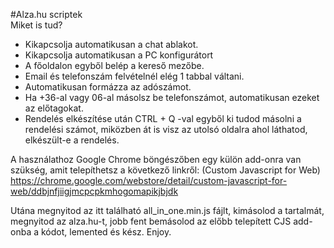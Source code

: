 #Alza.hu scriptek  
Miket is tud?
- Kikapcsolja automatikusan a chat ablakot. 
- Kikapcsolja automatikusan a PC konfigurátort
- A főoldalon egyből belép a kereső mezőbe. 
- Email és telefonszám felvételnél elég 1 tabbal váltani. 
- Automatikusan formázza az adószámot. 
- Ha +36-al vagy 06-al másolsz be telefonszámot, automatikusan ezeket az előtagokat. 
- Rendelés elkészítése után CTRL + Q -val egyből ki tudod másolni a rendelési számot, miközben át is visz az utolsó oldalra ahol láthatod, elkészült-e a rendelés. 

A használathoz Google Chrome böngészőben egy külön add-onra van szükség, amit telepíthetsz a következő linkről: (Custom Javascript for Web) https://chrome.google.com/webstore/detail/custom-javascript-for-web/ddbjnfjiigjmcpcpkmhogomapikjbjdk

Utána megnyitod az itt található all_in_one.min.js fájlt, kimásolod a tartalmát, megnyitod az alza.hu-t, jobb fent bemásolod az előbb telepített CJS add-onba a kódot, lemented és kész. Enjoy. 